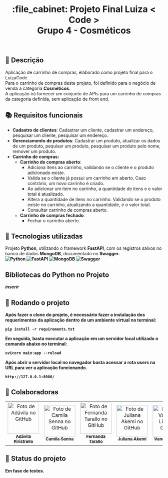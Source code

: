 <h1 align="center">:file_cabinet: Projeto Final Luiza < Code > <br>  Grupo 4 - Cosméticos</h1>

<br>

## :memo: Descrição
Aplicação de carrinho de compras, elaborado como projeto final para o LuizaCode.<br>
Para o carrinho de compras deste projeto, foi definido para o negócio de venda a categoria <b>Cosméticos</b>.<br>
A aplicação irá fornecer um conjunto de APIs para um carrinho de compras da categoria definida, sem aplicação de front end.

## :books: Requisitos funcionais

* <b>Cadastro de clientes</b>: Cadastrar um cliente, 
  cadastrar um endereço, pesquisar um cliente, pesquisar um endereço. 
* <b>Gerenciamento de produtos</b>: Cadastrar um produto, atualizar os dados de um produto, pequisar um produto, pesquisar um produto pelo nome, remover um produto.
* <b>Carrinho de compras: 
  * Carrinho de compras aberto</b>: 
    * Adiciona itens ao carrinho, validando se o cliente e o produto adicionado existe.
    * Valida se o cliente já possui um carrinho em aberto. Caso contrário, um novo carrinho é criado.
    * Ao adicionar um item no carrinho, a quantidade de itens e o valor total é atualizado.
    * Altera a quantidade de itens no carrinho. Validando se o produto existe no carrinho, atualizando a quantidade, e o valor total.
    * Consultar carrinho de compras aberto.
  * <b>Carrinho de compras fechado</b>:
    * Fechar o carrinho aberto.



## :wrench: Tecnologias utilizadas
Projeto <b>Python</b>, utilizando o framework <b>FastAPI</b>, com os registros salvos no banco de dados <b>MongoDB</b>, documentado no <b>Swagger<b>.<br>
![Python](https://img.shields.io/badge/python-3670A0?style=for-the-badge&logo=python&logoColor=ffdd54)
![FastAPI](https://img.shields.io/badge/FastAPI-005571?style=for-the-badge&logo=fastapi)
![MongoDB](https://img.shields.io/badge/MongoDB-%234ea94b.svg?style=for-the-badge&logo=mongodb&logoColor=white)
![Swagger](https://img.shields.io/badge/-Swagger-%23Clojure?style=for-the-badge&logo=swagger&logoColor=white)

## Bibliotecas do Python no Projeto
<i>inserir</i>

## :rocket: Rodando o projeto
Após fazer o clone do projeto, é necessário fazer a instalação dos requerimentos da aplicação dentro de um ambiente virtual no terminal:
```
pip install -r requirements.txt
```
Em seguida, basta executar a aplicação em um servidor local utilizado o comando abaixo no terminal: 
```
uvicorn main:app --reload
```
Após abrir o servidor local no navegador basta acessar a rota users na URL para ver a aplicação funcionando.
```
http://127.0.0.1:8000/
```
## :handshake: Colaboradoras
<table>
  <tr>
    <td align="center">
      <a href="https://github.com/AdavilaGP">
        <img src="https://avatars.githubusercontent.com/u/48567107?v=4" width="100px;" alt="Foto de Adávila no GitHub"/><br>
        <sub>
          <b>Adávila Piristrello</b>
        </sub>
      </a>
    </td>
        <td align="center">
      <a href="https://github.com/CamiSenna">
        <img src="https://avatars.githubusercontent.com/u/112130435?v=4" width="100px;" alt="Foto de Camila Senna no GitHub"/><br>
        <sub>
          <b>Camila Senna</b>
        </sub>
      </a>
    </td>
        <td align="center">
      <a href="https://github.com/FerTarallo">
        <img src="https://avatars.githubusercontent.com/u/84454284?v=4" width="100px;" alt="Foto de Fernanda Tarallo no GitHub"/><br>
        <sub>
          <b>Fernanda Tarallo</b>
        </sub>
      </a>
    </td>
        <td align="center">
      <a href="http://github.com/julianakemi">
        <img src="https://avatars.githubusercontent.com/u/37545707?v=4" width="100px;" alt="Foto de Juliana Akemi no GitHub"/><br>
        <sub>
          <b>Juliana Akemi</b>
        </sub>
      </a>
    </td>
            <td align="center">
      <a href="https://github.com/vanessa-cl">
        <img src="https://avatars.githubusercontent.com/u/83243667?v=4" width="100px;" alt="Foto de Vanessa Lima no GitHub"/><br>
        <sub>
          <b>Vanessa Lima</b>
        </sub>
      </a>
    </td>
  </tr>
</table>

## :dart: Status do projeto
Em fase de testes.

